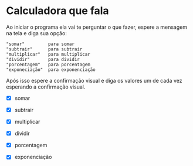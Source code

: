 # Calculadora que fala
Ao iniciar o programa ela vai te perguntar o que fazer, espere a mensagem na tela e diga sua opção:

    "somar"         para somar
    "subtrair"      para subtrair
    "multiplicar"   para multiplicar
    "dividir"       para dividir
    "porcentagem"   para porcentagem
    "exponeciação"  para exponenciação

Após isso espere a confirmação visual e diga os valores um de cada vez esperando a confirmação visual.

- [x] somar
- [x] subtrair
- [x] multiplicar
- [x] dividir
- [x] porcentagem
- [x] exponenciação

